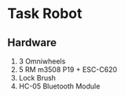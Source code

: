 # Task Robot

## Hardware

1. 3 Omniwheels
2. 5 RM m3508 P19 + ESC-C620
3. Lock Brush
4. HC-05 Bluetooth Module